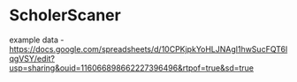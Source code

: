 # ScholerScaner

example data - https://docs.google.com/spreadsheets/d/10CPKjpkYoHLJNAgl1hwSucFQT6lqgVSY/edit?usp=sharing&ouid=116066898662227396496&rtpof=true&sd=true
